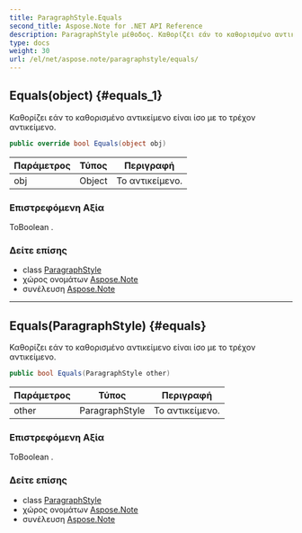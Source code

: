 ```yaml
---
title: ParagraphStyle.Equals
second_title: Aspose.Note for .NET API Reference
description: ParagraphStyle μέθοδος. Καθορίζει εάν το καθορισμένο αντικείμενο είναι ίσο με το τρέχον αντικείμενο.
type: docs
weight: 30
url: /el/net/aspose.note/paragraphstyle/equals/
---
```

## Equals(object) {#equals_1}

Καθορίζει εάν το καθορισμένο αντικείμενο είναι ίσο με το τρέχον αντικείμενο.

```csharp
public override bool Equals(object obj)
```

| Παράμετρος | Τύπος | Περιγραφή |
| --- | --- | --- |
| obj | Object | Το αντικείμενο. |

### Επιστρεφόμενη Αξία

ΤοBoolean .

### Δείτε επίσης

* class [ParagraphStyle](../)
* χώρος ονομάτων [Aspose.Note](../../paragraphstyle/)
* συνέλευση [Aspose.Note](../../../)

---

## Equals(ParagraphStyle) {#equals}

Καθορίζει εάν το καθορισμένο αντικείμενο είναι ίσο με το τρέχον αντικείμενο.

```csharp
public bool Equals(ParagraphStyle other)
```

| Παράμετρος | Τύπος | Περιγραφή |
| --- | --- | --- |
| other | ParagraphStyle | Το αντικείμενο. |

### Επιστρεφόμενη Αξία

ΤοBoolean .

### Δείτε επίσης

* class [ParagraphStyle](../)
* χώρος ονομάτων [Aspose.Note](../../paragraphstyle/)
* συνέλευση [Aspose.Note](../../../)



